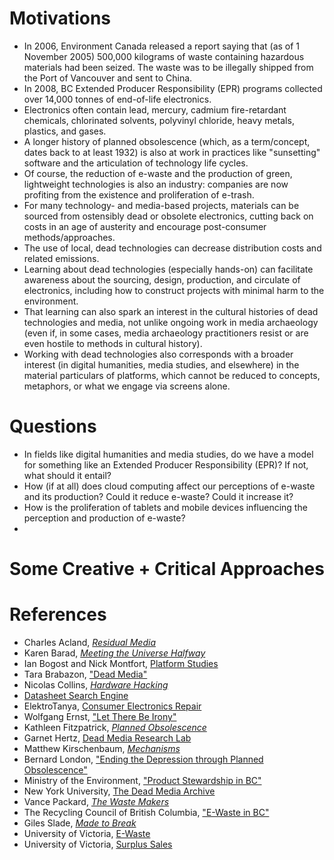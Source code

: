 # Motivations 

* In 2006, Environment Canada released a report saying that (as of 1 November 2005) 500,000 kilograms of waste containing hazardous materials had been seized. The waste was to be illegally shipped from the Port of Vancouver and sent to China. 
* In 2008, BC Extended Producer Responsibility (EPR) programs collected over 14,000 tonnes of end-of-life electronics.  
* Electronics often contain lead, mercury, cadmium fire-retardant chemicals, chlorinated solvents, polyvinyl chloride, heavy metals, plastics, and gases.
* A longer history of planned obsolescence (which, as a term/concept, dates back to at least 1932) is also at work in practices like "sunsetting" software and the articulation of technology life cycles.  
* Of course, the reduction of e-waste and the production of green, lightweight technologies is also an industry: companies are now profiting from the existence and proliferation of e-trash. 
* For many technology- and media-based projects, materials can be sourced from ostensibly dead or obsolete electronics, cutting back on costs in an age of austerity and encourage post-consumer methods/approaches.   
* The use of local, dead technologies can decrease distribution costs and related emissions.  
* Learning about dead technologies (especially hands-on) can facilitate awareness about the sourcing, design, production, and circulate of electronics, including how to construct projects with minimal harm to the environment.  
* That learning can also spark an interest in the cultural histories of dead technologies and media, not unlike ongoing work in media archaeology (even if, in some cases, media archaeology practitioners resist or are even hostile to methods in cultural history).  
* Working with dead technologies also corresponds with a broader interest (in digital humanities, media studies, and elsewhere) in the material particulars of platforms, which cannot be reduced to concepts, metaphors, or what we engage via screens alone.  

# Questions

* In fields like digital humanities and media studies, do we have a model for something like an Extended Producer Responsibility (EPR)? If not, what should it entail? 
* How (if at all) does cloud computing affect our perceptions of e-waste and its production? Could it reduce e-waste? Could it increase it? 
* How is the proliferation of tablets and mobile devices influencing the perception and production of e-waste? 
* 

# Some Creative + Critical Approaches 

# References 

* Charles Acland, [*Residual Media*](http://www.upress.umn.edu/book-division/books/residual-media)
* Karen Barad, [*Meeting the Universe Halfway*](http://www.dukeupress.edu/Meeting-the-Universe-Halfway/) 
* Ian Bogost and Nick Montfort, [Platform Studies](http://platformstudies.com/) 
* Tara Brabazon, ["Dead Media"](http://firstmonday.org/ojs/index.php/fm/article/view/4466/3701)
* Nicolas Collins, [*Hardware Hacking*](http://www.nicolascollins.com/texts/originalhackingmanual.pdf) 
* [Datasheet Search Engine](http://www.datasheets360.com/?se=ggka&setag=d360?se=ggka&setag=d360&cid=paidsearch&gclid=CLyJubeT0boCFex7QgodACQANA)
* ElektroTanya, [Consumer Electronics Repair](http://elektrotanya.com/) 
* Wolfgang Ernst, ["Let There Be Irony"](http://onlinelibrary.wiley.com/doi/10.1111/j.1467-8365.2005.00479.x/abstract) 
* Kathleen Fitzpatrick, [*Planned Obsolescence*](http://www.plannedobsolescence.net/about/) 
* Garnet Hertz, [Dead Media Research Lab](http://en.wikipedia.org/wiki/Dead_Media_Project) 
* Matthew Kirschenbaum, [*Mechanisms*](http://mitpress.mit.edu/books/mechanisms) 
* Bernard London, ["Ending the Depression through Planned Obsolescence"](http://upload.wikimedia.org/wikipedia/commons/2/27/London_(1932)_Ending_the_depression_through_planned_obsolescence.pdf)
* Ministry of the Environment, ["Product Stewardship in BC"](http://www.env.gov.bc.ca/epd/recycling/history/) 
* New York University, [The Dead Media Archive](http://cultureandcommunication.org/deadmedia/index.php/Main_Page) 
* Vance Packard, [*The Waste Makers*](http://books.google.ca/books/about/The_waste_makers.html?id=AbgxAQAAIAAJ) 
* The Recycling Council of British Columbia, ["E-Waste in BC"](http://www.rcbc.ca/education/hot-topics/e-waste) 
* Giles Slade, [*Made to Break*](http://books.google.ca/books/about/Made_to_Break.html?id=YMoxdac6J-cC)
* University of Victoria, [E-Waste](http://web.uvic.ca/purc/ewaste.php) 
* University of Victoria, [Surplus Sales](http://web.uvic.ca/purc/asset.ph) 

